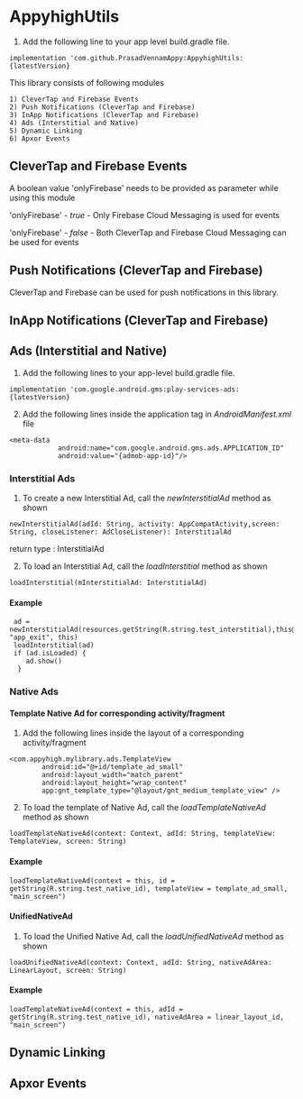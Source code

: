 # AppyhighUtils


1. Add the following line to your app level build.gradle file.
```
implementation 'com.github.PrasadVennamAppy:AppyhighUtils:{latestVersion}
```
This library consists of following modules

    1) CleverTap and Firebase Events
    2) Push Notifications (CleverTap and Firebase)
    3) InApp Notifications (CleverTap and Firebase)
    4) Ads (Interstitial and Native)
    5) Dynamic Linking
    6) Apxor Events
  
## CleverTap and Firebase Events

A boolean value 'onlyFirebase' needs to be provided as parameter while using this module

'onlyFirebase'  - *true*  - Only Firebase Cloud Messaging is used for events

'onlyFirebase'  - *false* - Both CleverTap and Firebase Cloud Messaging can be used for events

## Push Notifications (CleverTap and Firebase)

CleverTap and Firebase can be used for push notifications in this library.



## InApp Notifications (CleverTap and Firebase)

## Ads (Interstitial and Native)

1. Add the following lines to your app-level build.gradle file.
```
implementation 'com.google.android.gms:play-services-ads:{latestVersion}
```
2. Add the following lines inside the application tag in *AndroidManifest.xml* file
```
<meta-data
            android:name="com.google.android.gms.ads.APPLICATION_ID"
            android:value="{admob-app-id}"/>
```

### Interstitial Ads

1. To create a new Interstitial Ad, call the *newInterstitialAd* method as shown

```
newInterstitialAd(adId: String, activity: AppCompatActivity,screen: String, closeListener: AdCloseListener): InterstitialAd
```
return type : InterstitialAd


2. To load an Interstitial Ad, call the *loadInterstitial* method as shown

```
loadInterstitial(mInterstitialAd: InterstitialAd)
```
#### Example
```
 ad = newInterstitialAd(resources.getString(R.string.test_interstitial),this@MainActivity, "app_exit", this)
 loadInterstitial(ad)
 if (ad.isLoaded) {
    ad.show()
  }
```

### Native Ads

#### Template Native Ad for corresponding activity/fragment
1. Add the following lines inside the layout of a corresponding activity/fragment
```
<com.appyhigh.mylibrary.ads.TemplateView
        android:id="@+id/template_ad_small"
        android:layout_width="match_parent"
        android:layout_height="wrap_content"
        app:gnt_template_type="@layout/gnt_medium_template_view" />
```

2. To load the template of Native Ad, call the *loadTemplateNativeAd* method as shown
```
loadTemplateNativeAd(context: Context, adId: String, templateView: TemplateView, screen: String)
```
#### Example
```
loadTemplateNativeAd(context = this, id = getString(R.string.test_native_id), templateView = template_ad_small, "main_screen")
```
#### UnifiedNativeAd
1. To load the Unified Native Ad, call the *loadUnifiedNativeAd* method as shown
```
loadUnifiedNativeAd(context: Context, adId: String, nativeAdArea: LinearLayout, screen: String)
```
#### Example
```
loadTemplateNativeAd(context = this, adId = getString(R.string.test_native_id), nativeAdArea = linear_layout_id, "main_screen")
```
## Dynamic Linking


## Apxor Events
